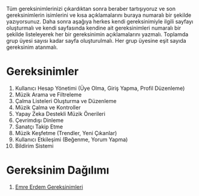 Tüm gereksinimlerinizi çıkardıktan sonra beraber tartışıyoruz ve son gereksinimlerin isimlerini ve kısa açıklamalarını buraya numaralı bir şekilde yazıyorsunuz. Daha sonra aşağıya herkes kendi gereksinimiyle ilgili sayfayı oluşturmalı ve kendi sayfasında kendine ait gereksinimleri numaralı bir şekilde listeleyerek her bir gereksinimin açıklamalarını yazmalı. Toplamda grup üyesi sayısı kadar sayfa oluşturulmalı. Her grup üyesine eşit sayıda gereksinim atanmalı.

# Gereksinimler
1. Kullanıcı Hesap Yönetimi (Üye Olma, Giriş Yapma, Profil Düzenleme)
2. Müzik Arama ve Filtreleme
3. Çalma Listeleri Oluşturma ve Düzenleme
4. Müzik Çalma ve Kontroller
5. Yapay Zeka Destekli Müzik Önerileri
6. Çevrimdışı Dinleme
7. Sanatçı Takip Etme
8. Müzik Keşfetme (Trendler, Yeni Çıkanlar)
9. Kullanıcı Etkileşimi (Beğenme, Yorum Yapma)
10. Bildirim Sistemi

# Gereksinim Dağılımı
1. [Emre Erdem Gereksinimleri](Emre-Erdem-Gereksinimler.md)